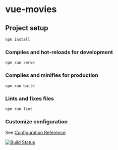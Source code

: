 # vue-movies

## Project setup
```
npm install
```

### Compiles and hot-reloads for development
```
npm run serve
```

### Compiles and minifies for production
```
npm run build
```

### Lints and fixes files
```
npm run lint
```

### Customize configuration
See [Configuration Reference](https://cli.vuejs.org/config/).

[![Build Status](https://travis-ci.com/Pozas91/vue-movies.svg?branch=master)](https://travis-ci.com/Pozas91/vue-movies)
